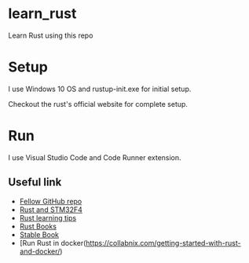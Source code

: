 # learn_rust
Learn Rust using this repo

# Setup

I use Windows 10 OS and rustup-init.exe for initial setup.

Checkout the rust's official website for complete setup.

# Run

I use Visual Studio Code and Code Runner extension.

## Useful link
- [Fellow GitHub repo](https://github.com/inancgumus/learnrust)
- [Rust and STM32F4](https://dev.to/apollolabsbin/stm32f4-embedded-rust-at-the-hal-gpio-interrupts-e5)
- [Rust learning tips](https://www.designnews.com/embedded-systems/5-tips-learning-rust-embedded-systems)
- [Rust Books](https://docs.rust-embedded.org/book/intro/index.html)
- [Stable Book](https://doc.rust-lang.org/stable/book/)
- [Run Rust in docker(https://collabnix.com/getting-started-with-rust-and-docker/)
